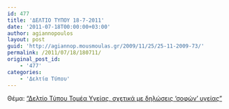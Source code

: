 ```yaml
---
id: 477
title: 'ΔΕΛΤΙΟ ΤΥΠΟΥ 18-7-2011'
date: '2011-07-18T00:00:00+03:00'
author: agiannopoulos
layout: post
guid: 'http://agiannop.mousmoulas.gr/2009/11/25/25-11-2009-73/'
permalink: /2011/07/18/180711/
original_post_id:
    - '477'
categories:
    - 'Δελτία Τύπου'
---
```


Θέμα: [“Δελτίο Τύπου Τομέα Υγείας, σχετικά με δηλώσεις ‘σοφών’ υγείας” ](http://localhost:8000/wp-content/uploads/2009/11/18072011_dt_diloseis_sofon.pdf)